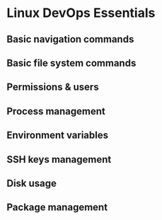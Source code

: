 # Linux DevOps Essentials
## Basic navigation commands
## Basic file system commands
## Permissions &amp; users
## Process management
## Environment variables
## SSH keys management
## Disk usage
## Package management
